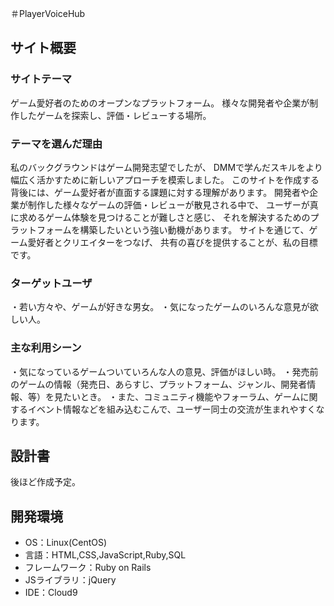 
＃​PlayerVoiceHub
## サイト概要
### サイトテーマ

​ゲーム愛好者のためのオープンなプラットフォーム。
様々な開発者や企業が制作したゲームを探索し、評価・レビューする場所。
### テーマを選んだ理由

​私のバックグラウンドはゲーム開発志望でしたが、
DMMで学んだスキルをより幅広く活かすために新しいアプローチを模索しました。
このサイトを作成する背後には、ゲーム愛好者が直面する課題に対する理解があります。
開発者や企業が制作した様々なゲームの評価・レビューが散見される中で、
ユーザーが真に求めるゲーム体験を見つけることが難しさと感じ、
それを解決するためのプラットフォームを構築したいという強い動機があります。
サイトを通じて、ゲーム愛好者とクリエイターをつなげ、
共有の喜びを提供することが、私の目標です。
### ターゲットユーザ

​・若い方々や、ゲームが好きな男女。
・気になったゲームのいろんな意見が欲しい人。
### 主な利用シーン

・​気になっているゲームついていろんな人の意見、評価がほしい時。
・発売前のゲームの情報（発売日、あらすじ、プラットフォーム、ジャンル、開発者情報、等）を見たいとき。
・また、コミュニティ機能やフォーラム、ゲームに関するイベント情報などを組み込むこんで、ユーザー同士の交流が生まれやすくなります。
## 設計書

​後ほど作成予定。
## 開発環境
- OS：Linux(CentOS)
- 言語：HTML,CSS,JavaScript,Ruby,SQL
- フレームワーク：Ruby on Rails
- JSライブラリ：jQuery
- IDE：Cloud9

